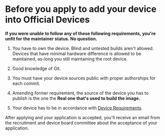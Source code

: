 # Before you apply to add your device into Official Devices

**If you were unable to follow any of these following requirements, you're unfit for the maintainer status. No question.**

1. You have to own the device. Blind and untested builds aren't allowed. Devices that have minimal hardware difference is allowed to be maintained, as-long you still maintaining the root device.

2. Good knowledge of Git.

3. You must have your device sources public with proper authorships for each commit.

4. Amending former requirement, the source of the device you has to publish is the one the **Real one that's used to build the image.**

5. Your device has to be in accordance with [Device Requirements](device_requirements.md).

After applying and your application is accepted, you'll receive an email from the recruitment and device board committee about the acceptance of your application.
